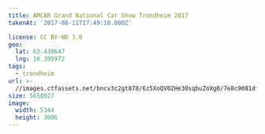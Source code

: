 ```yaml
---
title: AMCAR Grand National Car Show Trondheim 2017
takenAt: '2017-08-11T17:49:10.000Z'

license: CC BY-ND 3.0
geo:
  lat: 63.430647
  lng: 10.395972
tags:
  - trondheim
url: >-
  //images.ctfassets.net/bncv3c2gt878/6z5XoQV02He3OsqbuZoXg0/7e8c9081df5932303df20d5d24578631/amcar-grand-national-car-show-trondheim-2017_35699625043_o
size: 5658927
image:
  width: 5344
  height: 3006
---
```


